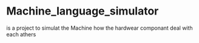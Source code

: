 # Machine_language_simulator
is a project to simulat the Machine how the hardwear componant deal with each athers